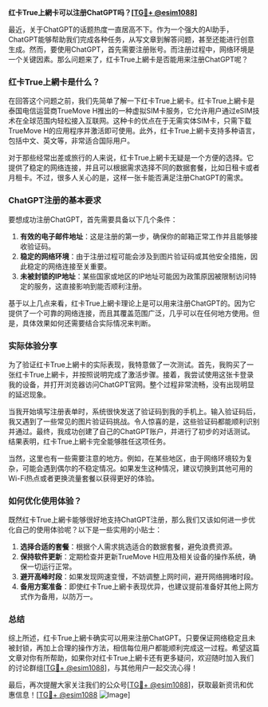 **红卡True上網卡可以注册ChatGPT吗？[[TG💪+ @esim1088](https://t.me/s/esim1088)]**

最近，关于ChatGPT的话题热度一直居高不下。作为一个强大的AI助手，ChatGPT能够帮助我们完成各种任务，从写文章到解答问题，甚至还能进行创意生成。然而，要使用ChatGPT，首先需要注册账号。而注册过程中，网络环境是一个关键因素。那么问题来了，红卡True上網卡是否能用来注册ChatGPT呢？

### 红卡True上網卡是什么？

在回答这个问题之前，我们先简单了解一下红卡True上網卡。红卡True上網卡是泰国电信运营商TrueMove H推出的一种虚拟SIM卡服务，它允许用户通过eSIM技术在全球范围内轻松接入互联网。这种卡的优点在于无需实体SIM卡，只需下载TrueMove H的应用程序并激活即可使用。此外，红卡True上網卡支持多种语言，包括中文、英文等，非常适合国际用户。

对于那些经常出差或旅行的人来说，红卡True上網卡无疑是一个方便的选择。它提供了稳定的网络连接，并且可以根据需求选择不同的数据套餐，比如日租卡或者月租卡。不过，很多人关心的是，这样一张卡能否满足注册ChatGPT的需求。

### ChatGPT注册的基本要求

要想成功注册ChatGPT，首先需要具备以下几个条件：

1. **有效的电子邮件地址**：这是注册的第一步，确保你的邮箱正常工作并且能够接收验证码。
2. **稳定的网络环境**：由于注册过程可能会涉及到图片验证码或其他安全措施，因此稳定的网络连接至关重要。
3. **未被封锁的IP地址**：某些国家或地区的IP地址可能因为政策原因被限制访问特定的服务，这直接影响到能否顺利注册。

基于以上几点来看，红卡True上網卡理论上是可以用来注册ChatGPT的。因为它提供了一个可靠的网络连接，而且其覆盖范围广泛，几乎可以在任何地方使用。但是，具体效果如何还需要结合实际情况来判断。

### 实际体验分享

为了验证红卡True上網卡的实际表现，我特意做了一次测试。首先，我购买了一张红卡True上網卡，并按照说明完成了激活步骤。接着，我尝试使用这张卡登录我的设备，并打开浏览器访问ChatGPT官网。整个过程非常流畅，没有出现明显的延迟现象。

当我开始填写注册表单时，系统很快发送了验证码到我的手机上。输入验证码后，我又遇到了一些常见的图片验证码挑战。令人惊喜的是，这些验证码都能顺利识别并通过。最终，我成功创建了自己的ChatGPT账户，并进行了初步的对话测试。结果表明，红卡True上網卡完全能够胜任这项任务。

当然，这里也有一些需要注意的地方。例如，在某些地区，由于网络环境较为复杂，可能会遇到偶尔的不稳定情况。如果发生这种情况，建议切换到其他可用的Wi-Fi热点或者更换流量套餐以获得更好的体验。

### 如何优化使用体验？

既然红卡True上網卡能够很好地支持ChatGPT注册，那么我们又该如何进一步优化自己的使用体验呢？以下是一些实用的小贴士：

1. **选择合适的套餐**：根据个人需求挑选适合的数据套餐，避免浪费资源。
2. **保持软件更新**：定期检查并更新TrueMove H应用及相关设备的操作系统，确保一切运行正常。
3. **避开高峰时段**：如果发现网速变慢，不妨调整上网时间，避开网络拥堵时段。
4. **备用方案准备**：即使红卡True上網卡表现优异，也建议提前准备好其他上网方式作为备用，以防万一。

### 总结

综上所述，红卡True上網卡确实可以用来注册ChatGPT。只要保证网络稳定且未被封锁，再加上合理的操作方法，相信每位用户都能顺利完成这一过程。希望这篇文章对你有所帮助，如果你对红卡True上網卡还有更多疑问，欢迎随时加入我们的讨论群组[[TG💪+ @esim1088](https://t.me/s/esim1088)]，与其他用户一起交流心得！

最后，再次提醒大家关注我们的公众号[[TG💪+ @esim1088](https://t.me/s/esim1088)]，获取最新资讯和优惠信息！[[TG💪+ @esim1088](https://t.me/s/esim1088) ![Image](https://i.postimg.cc/4NQfJmqS/Snipaste-2025-05-13-00-14-12.png)]